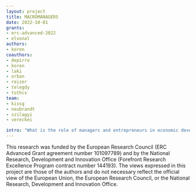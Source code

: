 ```yaml
---
layout: project
title: MACROMANAGERS
date: 2022-10-01
grants:
- erc-advanced-2022
- elvonal
authors:
- koren
coauthors:
- depirro
- koren
- laki
- orban
- reizer
- telegdy
- tothcs
team:
- kissg
- neubrandt
- szilagyi
- vereckei

intro: "What is the role of managers and entrepreneurs in economic development? It is understood that good management practices can improve business performance, but what policy interventions can help such practices spread? We build quantifiable equilbrium models and estimate them on 40 years of micro data from Austria, Germany and Hungary to answer these questions. A joint research project of HUN-REN KRTK and CEU."
---
```


This research was funded by the European Research Council (ERC Advanced Grant agreement number 101097789) and by the National Research, Development and Innovation Office (Forefront Research Excellence Program contract number 144193). The views expressed in this project are those of the authors and do not necessary reflect the official view of the European Union, the European Research Council, or the National Research, Development and Innovation Office.